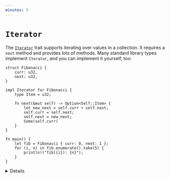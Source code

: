 ```yaml
---
minutes: 5
---
```


<!-- NOTES:
The Iterator trait and basic usage
-->

# `Iterator`

The [`Iterator`][1] trait supports iterating over values in a collection. It
requires a `next` method and provides lots of methods. Many standard library
types implement `Iterator`, and you can implement it yourself, too:

```rust,editable
struct Fibonacci {
    curr: u32,
    next: u32,
}

impl Iterator for Fibonacci {
    type Item = u32;

    fn next(&mut self) -> Option<Self::Item> {
        let new_next = self.curr + self.next;
        self.curr = self.next;
        self.next = new_next;
        Some(self.curr)
    }
}

fn main() {
    let fib = Fibonacci { curr: 0, next: 1 };
    for (i, n) in fib.enumerate().take(5) {
        println!("fib({i}): {n}");
    }
}
```

<details>

- The `Iterator` trait implements many common functional programming operations
  over collections (e.g. `map`, `filter`, `reduce`, etc). This is the trait
  where you can find all the documentation about them. In Rust these functions
  should produce the code as efficient as equivalent imperative implementations.

- `IntoIterator` is the trait that makes for loops work. It is implemented by
  collection types such as `Vec<T>` and references to them such as `&Vec<T>` and
  `&[T]`. Ranges also implement it. This is why you can iterate over a vector
  with `for i in some_vec { .. }` but `some_vec.next()` doesn't exist.

</details>

[1]: https://doc.rust-lang.org/std/iter/trait.Iterator.html
